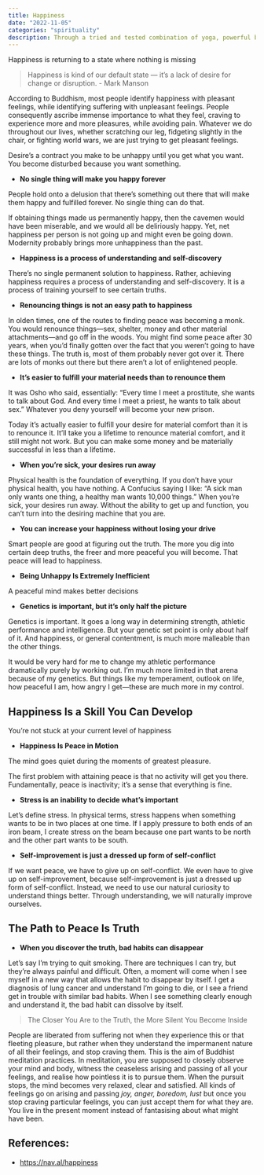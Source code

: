 ```yaml
---
title: Happiness
date: "2022-11-05"
categories: "spirituality"
description: Through a tried and tested combination of yoga, powerful breathing exercises, meditation and practical wisdom, the Art of Living Happiness Program will help you live life the way you’ve always wanted to Calmly, confidently, and armed with the tools you need to deal with whatever life throws at you.
---
```



Happiness is returning to a state where nothing is missing

> Happiness is kind of our default state — it’s a lack of desire for change or disruption. - Mark Manson

According to Buddhism, most people identify happiness with pleasant feelings, while identifying suffering with unpleasant feelings. People consequently ascribe immense importance to what they feel, craving to experience more and more pleasures, while avoiding pain. Whatever we do throughout our lives, whether scratching our leg, fidgeting slightly in the chair, or fighting world wars, we are just trying to get pleasant feelings.

Desire’s a contract you make to be unhappy until you get what you want. You become disturbed because you want something. 

- **No single thing will make you happy forever**

People hold onto a delusion that there’s something out there that will make them happy and fulfilled forever. No single thing can do that.

If obtaining things made us permanently happy, then the cavemen would have been miserable, and we would all be deliriously happy. Yet, net happiness per person is not going up and might even be going down. Modernity probably brings more unhappiness than the past.

- **Happiness is a process of understanding and self-discovery**

There’s no single permanent solution to happiness. Rather, achieving happiness requires a process of understanding and self-discovery. It is a process of training yourself to see certain truths.

- **Renouncing things is not an easy path to happiness**

In olden times, one of the routes to finding peace was becoming a monk. You would renounce things—sex, shelter, money and other material attachments—and go off in the woods. You might find some peace after 30 years, when you’d finally gotten over the fact that you weren’t going to have these things. The truth is, most of them probably never got over it. There are lots of monks out there but there aren’t a lot of enlightened people.

- **It’s easier to fulfill your material needs than to renounce them**

It was Osho who said, essentially: “Every time I meet a prostitute, she wants to talk about God. And every time I meet a priest, he wants to talk about sex.” Whatever you deny yourself will become your new prison. 

Today it’s actually easier to fulfill your desire for material comfort than it is to renounce it. It’ll take you a lifetime to renounce material comfort, and it still might not work. But you can make some money and be materially successful in less than a lifetime.

- **When you’re sick, your desires run away**

Physical health is the foundation of everything. If you don’t have your physical health, you have nothing. A Confucius saying I like: “A sick man only wants one thing, a healthy man wants 10,000 things.” When you’re sick, your desires run away. Without the ability to get up and function, you can’t turn into the desiring machine that you are.

- **You can increase your happiness without losing your drive**

Smart people are good at figuring out the truth. The more you dig into certain deep truths, the freer and more peaceful you will become. That peace will lead to happiness.

- **Being Unhappy Is Extremely Inefficient**

A peaceful mind makes better decisions


- **Genetics is important, but it’s only half the picture**

Genetics is important. It goes a long way in determining strength, athletic performance and intelligence. But your genetic set point is only about half of it. And happiness, or general contentment, is much more malleable than the other things. 

It would be very hard for me to change my athletic performance dramatically purely by working out. I’m much more limited in that arena because of my genetics. But things like my temperament, outlook on life, how peaceful I am, how angry I get—these are much more in my control.


## Happiness Is a Skill You Can Develop

You’re not stuck at your current level of happiness


- **Happiness Is Peace in Motion**

The mind goes quiet during the moments of greatest pleasure. 

The first problem with attaining peace is that no activity will get you there. Fundamentally, peace is inactivity; it’s a sense that everything is fine.


- **Stress is an inability to decide what’s important**

Let’s define stress. In physical terms, stress happens when something wants to be in two places at one time. If I apply pressure to both ends of an iron beam, I create stress on the beam because one part wants to be north and the other part wants to be south.

- **Self-improvement is just a dressed up form of self-conflict**

If we want peace, we have to give up on self-conflict. We even have to give up on self-improvement, because self-improvement is just a dressed up form of self-conflict. Instead, we need to use our natural curiosity to understand things better. Through understanding, we will naturally improve ourselves.

## The Path to Peace Is Truth

- **When you discover the truth, bad habits can disappear**

Let’s say I’m trying to quit smoking. There are techniques I can try, but they’re always painful and difficult. Often, a moment will come when I see myself in a new way that allows the habit to disappear by itself. I get a diagnosis of lung cancer and understand I’m going to die, or I see a friend get in trouble with similar bad habits. When I see something clearly enough and understand it, the bad habit can dissolve by itself.

> The Closer You Are to the Truth, the More Silent You Become Inside

People are liberated from suffering not when they experience this or that fleeting pleasure, but rather when they understand the impermanent nature of all their feelings, and stop craving them. This is the aim of Buddhist meditation practices. In meditation, you are supposed to closely observe your mind and body, witness the ceaseless arising and passing of all your feelings, and realise how pointless it is to pursue them. When the pursuit stops, the mind becomes very relaxed, clear and satisfied. All kinds of feelings go on arising and passing  *joy, anger, boredom, lust* but once you stop craving particular feelings, you can just accept them for what they are. You live in the present moment instead of fantasising about what might have been.

## References:
- https://nav.al/happiness